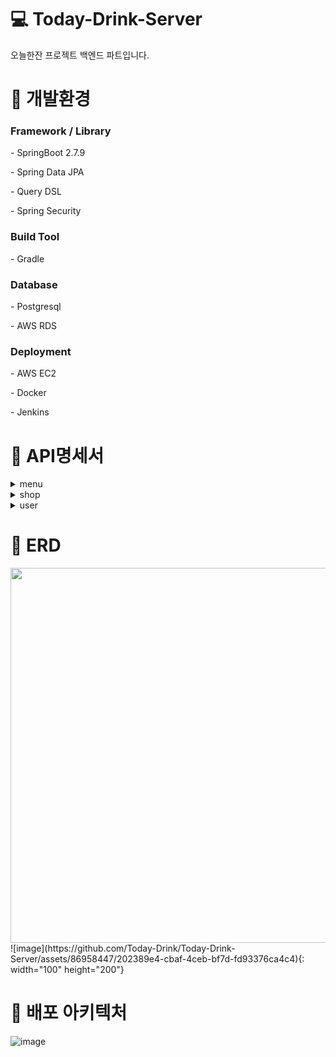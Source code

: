 # 💻 Today-Drink-Server
<p>오늘한잔 프로젝트 백엔드 파트입니다.</p>


# 🔧 개발환경
<h3>Framework / Library</h3>
<p>- SpringBoot 2.7.9</p>
<p>- Spring Data JPA</p>
<p>- Query DSL</p>
<p>- Spring Security</p>

<h3>Build Tool</h3>
<p>- Gradle</p>

<h3>Database</h3>
<p>- Postgresql </p>
<p>- AWS RDS</p>

<h3>Deployment</h3>
<p>- AWS EC2</p>
<p>- Docker</p>
<p>- Jenkins</p>


# 📄 API명세서
<details>
  <summary>menu</summary>

  **메뉴 조회**
  <br>
  ![image](https://github.com/Today-Drink/Today-Drink-Server/assets/83829352/030ddab2-1a33-4dfd-bd88-cbc6afeda4a7)
  
  **메뉴 등록**
   <br>
    ![image](https://github.com/Today-Drink/Today-Drink-Server/assets/83829352/6b32f56a-5bcc-4c55-9800-4e5c38674763)
    ![image](https://github.com/Today-Drink/Today-Drink-Server/assets/83829352/b8981c69-47e9-4cb5-9c2d-60a32542d371)

  **메뉴 수정**
   <br>
    ![image](https://github.com/Today-Drink/Today-Drink-Server/assets/83829352/62891392-ee5f-43c4-9fab-367fd4e21367)
    ![image](https://github.com/Today-Drink/Today-Drink-Server/assets/83829352/d3648949-a37d-44dd-814f-7a161670b048)

  **메뉴 삭제**
   <br>
    ![image](https://github.com/Today-Drink/Today-Drink-Server/assets/83829352/66a17696-2b9e-4f55-9430-26322839605d)

</details>
<details>
  <summary>shop</summary>
  
  **모든 가게 조회**
   <br>
    ![image](https://github.com/Today-Drink/Today-Drink-Server/assets/83829352/9d61ec5c-f0bc-4938-9ea5-e22810a0f9d9)

  **가게 등록**
   <br>
    ![image](https://github.com/Today-Drink/Today-Drink-Server/assets/83829352/d8ca6e1e-07de-4095-9c19-1dea262b130b)
    ![image](https://github.com/Today-Drink/Today-Drink-Server/assets/83829352/065951cc-6ada-41f5-a6ac-28d39130b50b)


  **가게 조회**
   <br>
    ![image](https://github.com/Today-Drink/Today-Drink-Server/assets/83829352/502ec580-3a29-4518-b311-4e87467ab05e)
    ![image](https://github.com/Today-Drink/Today-Drink-Server/assets/83829352/fb957e37-d051-433f-bb44-bc4836933268)


  **가게 정보 수정**
   <br>
    ![image](https://github.com/Today-Drink/Today-Drink-Server/assets/83829352/3ed0a543-f218-434a-ac7c-8dbf9c231430)
    ![image](https://github.com/Today-Drink/Today-Drink-Server/assets/83829352/380fdcaa-1b93-47dd-845f-6e8994a5d6e9)

  **가게 삭제**
   <br>
    ![image](https://github.com/Today-Drink/Today-Drink-Server/assets/83829352/cc019574-6ae5-47a4-b152-14b96228ee5a)

</details>
<details>
  <summary>user</summary>
  
  **회원가입**
   <br>
    ![image](https://github.com/Today-Drink/Today-Drink-Server/assets/83829352/488684ad-0d96-45de-961f-d49d320533f6)
    ![image](https://github.com/Today-Drink/Today-Drink-Server/assets/83829352/ce1f0151-1298-4935-958d-0d966de6d566)

  **관심 가게 등록**
   <br>
    ![image](https://github.com/Today-Drink/Today-Drink-Server/assets/83829352/c66e8b95-a3c8-497c-925d-2cc33f5683ae)
    ![image](https://github.com/Today-Drink/Today-Drink-Server/assets/83829352/d79d5d21-8102-43fc-bde8-49c6ba428ace)
  
  **로그인**
   <br>
    ![image](https://github.com/Today-Drink/Today-Drink-Server/assets/83829352/723b1d89-d7fd-462f-8563-2630a92386bc)
    ![image](https://github.com/Today-Drink/Today-Drink-Server/assets/83829352/936e925e-943a-4b4d-a761-8d58f07c5a1c)

  **가게 조회**
   <br>
    ![image](https://github.com/Today-Drink/Today-Drink-Server/assets/83829352/1bbc2a77-89b2-46a0-b01d-b24ab848b20f)

  **조건에 따라 가게 검색**
   <br>
    ![image](https://github.com/Today-Drink/Today-Drink-Server/assets/83829352/64b1c868-e9f3-4670-9f29-6a7876e9ae50)
    ![image](https://github.com/Today-Drink/Today-Drink-Server/assets/83829352/df999c03-b798-429a-8e5d-f3483a7c1a00)

  **사용자 정보 조회**
   <br>
    ![image](https://github.com/Today-Drink/Today-Drink-Server/assets/83829352/43233260-5320-464f-9344-8fbfa36b2a92)
    ![image](https://github.com/Today-Drink/Today-Drink-Server/assets/83829352/e49cc4d1-5bce-483e-906e-fb06b1eee574)
    ![image](https://github.com/Today-Drink/Today-Drink-Server/assets/83829352/45bcd48b-20cd-4f2d-906c-c3e519475f08)

</details>


# 📘 ERD
<img src="https://github.com/Today-Drink/Today-Drink-Server/assets/86958447/202389e4-cbaf-4ceb-bf7d-fd93376ca4c4" width="550" height="600"/>
![image](https://github.com/Today-Drink/Today-Drink-Server/assets/86958447/202389e4-cbaf-4ceb-bf7d-fd93376ca4c4){: width="100" height="200"}

# 🔖 배포 아키텍처
![image](https://github.com/Today-Drink/Today-Drink-Server/assets/86958447/ca0d80eb-2333-49c2-8b02-7db42bf3e271)
